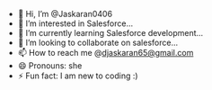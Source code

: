 - 👋 Hi, I’m @Jaskaran0406
- 👀 I’m interested in Salesforce...
- 🌱 I’m currently learning Salesforce development...
- 💞️ I’m looking to collaborate on salesforce...
- 📫 How to reach me @djaskaran65@gmail.com
- 😄 Pronouns: she
- ⚡ Fun fact: I am new to coding :)

<!---
Jaskaran0406/Jaskaran0406 is a ✨ special ✨ repository because its `README.md` (this file) appears on your GitHub profile.
You can click the Preview link to take a look at your changes.
--->
